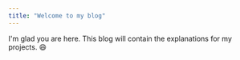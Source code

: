 ```yaml
---
title: "Welcome to my blog"
---
```


I'm glad you are here. This blog will contain the explanations for my projects. :smile:
